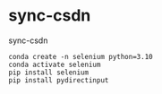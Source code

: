 # sync-csdn
sync-csdn



```commandline
conda create -n selenium python=3.10
conda activate selenium
pip install selenium
pip install pydirectinput
```